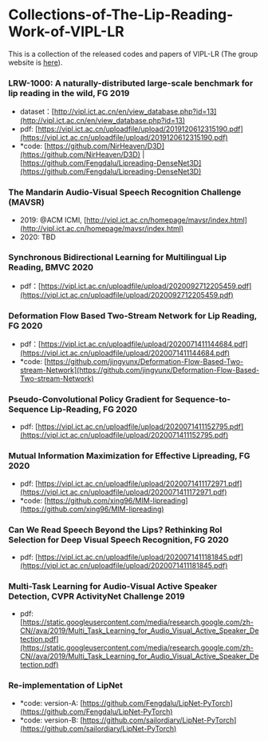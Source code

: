 # Collections-of-The-Lip-Reading-Work-of-VIPL-LR
This is a collection of the released codes and papers of VIPL-LR (The group website is [here](http://vipl.ict.ac.cn/en/team.php?id=9)).

### LRW-1000: A naturally-distributed large-scale benchmark for lip reading in the wild, FG 2019
  * dataset：[http://vipl.ict.ac.cn/en/view_database.php?id=13](http://vipl.ict.ac.cn/en/view_database.php?id=13)  
  * pdf: [https://vipl.ict.ac.cn/uploadfile/upload/2019120612315190.pdf](https://vipl.ict.ac.cn/uploadfile/upload/2019120612315190.pdf)  
  * \*code: [https://github.com/NirHeaven/D3D](https://github.com/NirHeaven/D3D)   | [https://github.com/Fengdalu/Lipreading-DenseNet3D](https://github.com/Fengdalu/Lipreading-DenseNet3D)  
### The Mandarin Audio-Visual Speech Recognition Challenge (MAVSR)
  * 2019: @ACM ICMI, [http://vipl.ict.ac.cn/homepage/mavsr/index.html](http://vipl.ict.ac.cn/homepage/mavsr/index.html)
  * 2020: TBD

### Synchronous Bidirectional Learning for Multilingual Lip Reading, BMVC 2020
  * pdf：[https://vipl.ict.ac.cn/uploadfile/upload/2020092712205459.pdf](https://vipl.ict.ac.cn/uploadfile/upload/2020092712205459.pdf)  

### Deformation Flow Based Two-Stream Network for Lip Reading, FG 2020
  * pdf：[https://vipl.ict.ac.cn/uploadfile/upload/2020071411144684.pdf](https://vipl.ict.ac.cn/uploadfile/upload/2020071411144684.pdf)  
  * \*code: [https://github.com/jingyunx/Deformation-Flow-Based-Two-stream-Network](https://github.com/jingyunx/Deformation-Flow-Based-Two-stream-Network)
  
### Pseudo-Convolutional Policy Gradient for Sequence-to-Sequence Lip-Reading, FG 2020
  * pdf: [https://vipl.ict.ac.cn/uploadfile/upload/2020071411152795.pdf](https://vipl.ict.ac.cn/uploadfile/upload/2020071411152795.pdf)
  
### Mutual Information Maximization for Effective Lipreading, FG 2020
  * pdf: [https://vipl.ict.ac.cn/uploadfile/upload/2020071411172971.pdf](https://vipl.ict.ac.cn/uploadfile/upload/2020071411172971.pdf)
  * \*code: [https://github.com/xing96/MIM-lipreading](https://github.com/xing96/MIM-lipreading)
  
### Can We Read Speech Beyond the Lips? Rethinking RoI Selection for Deep Visual Speech Recognition, FG 2020
  * pdf: [https://vipl.ict.ac.cn/uploadfile/upload/2020071411181845.pdf](https://vipl.ict.ac.cn/uploadfile/upload/2020071411181845.pdf)
  
### Multi-Task Learning for Audio-Visual Active Speaker Detection, CVPR ActivityNet Challenge 2019
  * pdf: [https://static.googleusercontent.com/media/research.google.com/zh-CN//ava/2019/Multi_Task_Learning_for_Audio_Visual_Active_Speaker_Detection.pdf](https://static.googleusercontent.com/media/research.google.com/zh-CN//ava/2019/Multi_Task_Learning_for_Audio_Visual_Active_Speaker_Detection.pdf)


### Re-implementation of LipNet
  * \*code: version-A: [https://github.com/Fengdalu/LipNet-PyTorch](https://github.com/Fengdalu/LipNet-PyTorch)
  * \*code: version-B: [https://github.com/sailordiary/LipNet-PyTorch](https://github.com/sailordiary/LipNet-PyTorch)

